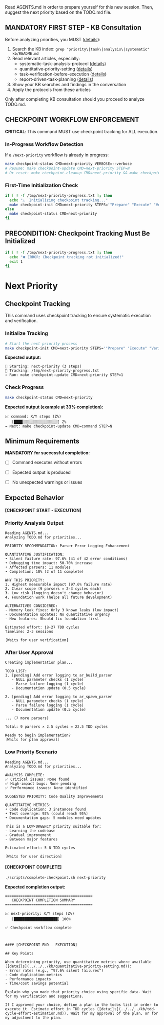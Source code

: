 Read AGENTS.md in order to prepare yourself for this new session. Then, suggest the next priority based on the TODO.md file.

## MANDATORY FIRST STEP - KB Consultation

Before analyzing priorities, you MUST ([details](../../../kb/kb-consultation-before-planning-requirement.md)):
1. Search the KB index: `grep "priority\|task\|analysis\|systematic" kb/README.md`
2. Read relevant articles, especially:
   - systematic-task-analysis-protocol ([details](../../../kb/systematic-task-analysis-protocol.md))
   - quantitative-priority-setting ([details](../../../kb/quantitative-priority-setting.md))
   - task-verification-before-execution ([details](../../../kb/task-verification-before-execution.md))
   - report-driven-task-planning ([details](../../../kb/report-driven-task-planning.md))
3. Show your KB searches and findings in the conversation
4. Apply the protocols from these articles

Only after completing KB consultation should you proceed to analyze TODO.md.

## CHECKPOINT WORKFLOW ENFORCEMENT

**CRITICAL**: This command MUST use checkpoint tracking for ALL execution.

### In-Progress Workflow Detection

If a `/next-priority` workflow is already in progress:

```bash
make checkpoint-status CMD=next-priority VERBOSE=--verbose
# Resume: make checkpoint-update CMD=next-priority STEP=N
# Or reset: make checkpoint-cleanup CMD=next-priority && make checkpoint-init CMD=next-priority STEPS='"Prepare" "Execute" "Verify"'
```

### First-Time Initialization Check

```bash
if [ ! -f /tmp/next-priority-progress.txt ]; then
  echo "⚠️  Initializing checkpoint tracking..."
  make checkpoint-init CMD=next-priority STEPS='"Prepare" "Execute" "Verify"'
else
  make checkpoint-status CMD=next-priority
fi
```

## PRECONDITION: Checkpoint Tracking Must Be Initialized

```bash
if [ ! -f /tmp/next-priority-progress.txt ]; then
  echo "❌ ERROR: Checkpoint tracking not initialized!"
  exit 1
fi
```

# Next Priority
## Checkpoint Tracking

This command uses checkpoint tracking to ensure systematic execution and verification.

### Initialize Tracking
```bash
# Start the next priority process
make checkpoint-init CMD=next-priority STEPS='"Prepare" "Execute" "Verify"'
```

**Expected output:**
```
📍 Starting: next-priority (3 steps)
📁 Tracking: /tmp/next-priority-progress.txt
→ Run: make checkpoint-update CMD=next-priority STEP=1
```

### Check Progress
```bash
make checkpoint-status CMD=next-priority
```

**Expected output (example at 33% completion):**
```
📈 command: X/Y steps (Z%)
   [████░░░░░░░░░░░░░░░░] Z%
→ Next: make checkpoint-update CMD=command STEP=N
```

## Minimum Requirements

**MANDATORY for successful completion:**
- [ ] Command executes without errors
- [ ] Expected output is produced
- [ ] No unexpected warnings or issues


## Expected Behavior

#### [CHECKPOINT START - EXECUTION]


### Priority Analysis Output
```
Reading AGENTS.md...
Analyzing TODO.md for priorities...

PRIORITY RECOMMENDATION: Parser Error Logging Enhancement

QUANTITATIVE JUSTIFICATION:
• Silent failure rate: 97.6% (41 of 42 error conditions)
• Debugging time impact: 50-70% increase
• Affected parsers: 11 modules
• Completion: 18% (2 of 11 complete)

WHY THIS PRIORITY:
1. Highest measurable impact (97.6% failure rate)
2. Clear scope (9 parsers × 2-3 cycles each)
3. Low risk (logging doesn't change behavior)
4. Foundation work (helps all future development)

ALTERNATIVES CONSIDERED:
- Memory leak fixes: Only 3 known leaks (low impact)
- Documentation updates: No quantitative urgency
- New features: Should fix foundation first

Estimated effort: 18-27 TDD cycles
Timeline: 2-3 sessions

[Waits for user verification]
```

### After User Approval
```
Creating implementation plan...

TODO LIST:
1. [pending] Add error logging to ar_build_parser
   - NULL parameter checks (1 cycle)
   - Parse failure logging (1 cycle)
   - Documentation update (0.5 cycle)
   
2. [pending] Add error logging to ar_spawn_parser
   - NULL parameter checks (1 cycle)
   - Parse failure logging (1 cycle)
   - Documentation update (0.5 cycle)

... (7 more parsers)

Total: 9 parsers × 2.5 cycles = 22.5 TDD cycles

Ready to begin implementation?
[Waits for plan approval]
```

### Low Priority Scenario
```
Reading AGENTS.md...
Analyzing TODO.md for priorities...

ANALYSIS COMPLETE:
✅ Critical issues: None found
✅ High-impact bugs: None pending
✅ Performance issues: None identified

SUGGESTED PRIORITY: Code Quality Improvements

QUANTITATIVE METRICS:
• Code duplication: 3 instances found
• Test coverage: 92% (could reach 95%)
• Documentation gaps: 5 modules need updates

This is a LOW-URGENCY priority suitable for:
- Learning the codebase
- Gradual improvement
- Between major features

Estimated effort: 5-8 TDD cycles

[Waits for user direction]
```


#### [CHECKPOINT COMPLETE]
```bash
./scripts/complete-checkpoint.sh next-priority
```

**Expected completion output:**
```
========================================
   CHECKPOINT COMPLETION SUMMARY
========================================

📈 next-priority: X/Y steps (Z%)
   [████████████████████] 100%

✅ Checkpoint workflow complete
```
```


#### [CHECKPOINT END - EXECUTION]

## Key Points

When determining priority, use quantitative metrics where available ([details](../../../kb/quantitative-priority-setting.md)):
- Error rates (e.g., "97.6% silent failures")
- Code duplication metrics
- Performance impacts
- Time/cost savings potential

Explain why you made that priority choice using specific data. Wait for my verification and suggestions.

If I approved your choice, define a plan in the todos list in order to execute it. Estimate effort in TDD cycles ([details](../../../kb/tdd-cycle-effort-estimation.md)). Wait for my approval of the plan, or for my adjustment to the plan.